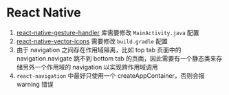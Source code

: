 # React Native

1. [react-native-gesture-handler](https://docs.swmansion.com/react-native-gesture-handler/docs/getting-started.html) 库需要修改 `MainActivity.java` 配置
2. [react-native-vector-icons](https://github.com/oblador/react-native-vector-icons) 需要修改 `build.gradle` 配置
3. 由于 navigation 之间存在作用域隔离，比如 top tab 页面中的 navigation.navigate 跳不到 bottom tab 的页面，因此需要有一个静态类来存储另外一个作用域的 navigation 以实现跨作用域调用
4. `react-navigation` 中最好只使用一个 createAppContainer，否则会报 warning 错误
